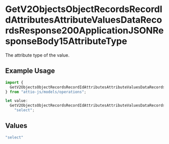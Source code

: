 # GetV2ObjectsObjectRecordsRecordIdAttributesAttributeValuesDataRecordsResponse200ApplicationJSONResponseBody15AttributeType

The attribute type of the value.

## Example Usage

```typescript
import {
  GetV2ObjectsObjectRecordsRecordIdAttributesAttributeValuesDataRecordsResponse200ApplicationJSONResponseBody15AttributeType,
} from "attio-js/models/operations";

let value:
  GetV2ObjectsObjectRecordsRecordIdAttributesAttributeValuesDataRecordsResponse200ApplicationJSONResponseBody15AttributeType =
    "select";
```

## Values

```typescript
"select"
```